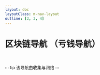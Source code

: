 ```yaml
---
layout: doc
layoutClass: m-nav-layout
outline: [2, 3, 4]
---
```


<script setup>
import MNavLinks from './components/MNavLinks.vue'

import { NAV_DATA } from './data'
</script>
<style src="./index.scss"></style>

# 区块链导航 （亏钱导航）

<MNavLinks v-for="{title, items} in NAV_DATA" :title="title" :items="items"/>

<br />

::: tip
该导航由收集与网络
:::
